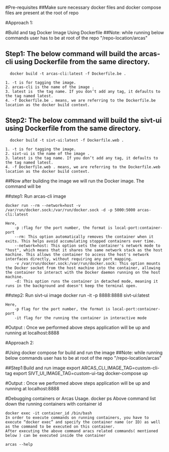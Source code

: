 
#Pre-requisites
##Make sure necessary  docker files and docker compose files are present at the root of repo 

#Approach 1: 

#Build and tag  Docker Image Using Dockerfile
##Note: while running below commands user has to be at root of the repo "/repo-location/arcas"


## Step1: The below command will build the arcas-cli using Dockerfile from the same directory.

      docker build -t arcas-cli:latest -f Dockerfile.be .

    1. -t is for tagging the image.
    2. arcas-cli is the name of the image .
    3. latest is  the tag name. If you don’t add any tag, it defaults to the tag named latest.
    4. -f Dockerfile.be . means, we are referring to the Dockerfile.be location as the docker build context.



        
## Step2: The below command will build the sivt-ui using Dockerfile from the same directory.

      docker build -t sivt-ui:latest -f Dockerfile.web .

    1. -t is for tagging the image.
    2. sivt-ui is the name of the image .
    3. latest is the tag name. If you don’t add any tag, it defaults to the tag named latest.
    4. -f Dockerfile.web . means, we are referring to the Dockerfile.web location as the docker build context.



##Now after building the image we will run the Docker image. The command will be

##step1: Run arcas-cli image

    docker run --rm --network=host -v /var/run/docker.sock:/var/run/docker.sock -d -p 5000:5000 arcas-cli:latest
    
    Here,
        -p :flag for the port number, the format is local-port:container-port
        --rm: This option automatically removes the container when it exits. This helps avoid accumulating stopped containers over time.
        --network=host: This option sets the container's network mode to "host", which means that it shares the same network stack as the host machine. This allows the container to access the host's network interfaces directly, without requiring any port mapping.
        -v /var/run/docker.sock:/var/run/docker.sock: This option mounts the Docker socket from the host machine into the container, allowing the container to interact with the Docker daemon running on the host machine.
        -d: This option runs the container in detached mode, meaning it runs in the background and doesn't keep the terminal open.
##step2: Run sivt-ui image
    docker run -it -p 8888:8888  sivt-ui:latest
    
    Here,
        -p flag for the port number, the format is local-port:container-port
        -it flag for the running the container in interactive mode

#Output : Once we performed above steps application will be up and running at localhost:8888

#Approach 2:

#Using docker compose for build and run the image
##Note: while running below commands user has to be at root of the repo "/repo-location/arcas"

##Step1:Build  and run image 
    export ARCAS_CLI_IMAGE_TAG=custom-cli-tag
    export SIVT_UI_IMAGE_TAG=custom-ui-tag
    docker-compose up


#Output : Once we performed above steps application will be up and running at localhost:8888

#Debugging containers or Arcas Usage.
    docker ps 
    Above command list down the running containers with container id
    
    docker exec -it container_id /bin/bash
    In order to execute commands on running containers, you have to execute “docker exec” and specify the container name (or ID) as well as the command to be executed on this container.
    After executing the above command aracs related commands( mentioned below ) can be executed inside the container 
    
    arcas --help


